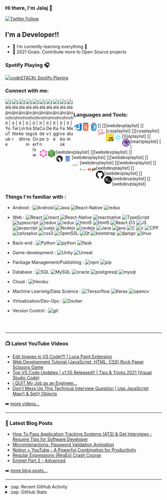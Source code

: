 ### Hi there, I'm Jalaj 👋

[![Twitter Follow](https://img.shields.io/twitter/follow/codeSTACKr?color=1DA1F2&logo=twitter&style=for-the-badge)](https://twitter.com/intent/follow?original_referer=https%3A%2F%2Fgithub.com%2Fjalajpurohit&screen_name=jalaj_purohit)

## I'm a Developer!!

- 🌱 I’m currently learning everything 🤣
- 🥅 2021 Goals: Contribute more to Open Source projects

### Spotify Playing 🎧

[<img src="https://now-playing-codestackr.vercel.app/api/spotify-playing" alt="codeSTACKr Spotify Playing" width="350" />](https://open.spotify.com/user/22dchv2w672lco3h6gmts4d6q)

### Connect with me:

[<img align="left" alt="jalajpurohit | YouTube" width="22px" src="https://cdn.jsdelivr.net/npm/simple-icons@v3/icons/youtube.svg" />][youtube]
[<img align="left" alt="jalajpurohit | Twitter" width="22px" src="https://cdn.jsdelivr.net/npm/simple-icons@v3/icons/twitter.svg" />][twitter]
[<img align="left" alt="jalajpurohit | LinkedIn" width="22px" src="https://cdn.jsdelivr.net/npm/simple-icons@v3/icons/linkedin.svg" />][linkedin]
[<img align="left" alt="jalajpurohit | Instagram" width="22px" src="https://cdn.jsdelivr.net/npm/simple-icons@v3/icons/instagram.svg" />][instagram]
[<img align="left" alt="jalajpurohit | Stack Overflow" width="22px" src="https://cdn.jsdelivr.net/npm/simple-icons@3.3.0/icons/stackoverflow.svg" />][SOF]
[<img align="left" alt="jalajpurohit | Codepen" width="22px" src="https://cdn.jsdelivr.net/npm/simple-icons@3.0.1/icons/codepen.svg" />][codepen]
[<img align="left" alt="jalajpurohit | Dev.to" width="22px" src="https://cdn.jsdelivr.net/npm/simple-icons@3.0.1/icons/dev-dot-to.svg" />][dev.to]
[<img align="left" alt="jalajpurohit | Kaggle" width="22px" src="https://cdn.jsdelivr.net/npm/simple-icons@3.0.1/icons/kaggle.svg" />][kaggle]
[<img align="left" alt="jalajpurohit | Facebook" width="22px" src="https://cdn.jsdelivr.net/npm/simple-icons@3.0.1/icons/facebook.svg" />][facebook]
[<img align="left" alt="jalajpurohit | Medium" width="22px" src="https://cdn.jsdelivr.net/npm/simple-icons@3.0.1/icons/medium.svg" />][medium]
<br />

### Languages and Tools:

[<img align="left" alt="Visual Studio Code" width="26px" src="https://raw.githubusercontent.com/github/explore/80688e429a7d4ef2fca1e82350fe8e3517d3494d/topics/visual-studio-code/visual-studio-code.png" />]
[<img align="left" alt="HTML5" width="26px" src="https://raw.githubusercontent.com/github/explore/80688e429a7d4ef2fca1e82350fe8e3517d3494d/topics/html/html.png" />][webdevplaylist]
[<img align="left" alt="CSS3" width="26px" src="https://raw.githubusercontent.com/github/explore/80688e429a7d4ef2fca1e82350fe8e3517d3494d/topics/css/css.png" />][cssplaylist]
[<img align="left" alt="Sass" width="26px" src="https://raw.githubusercontent.com/github/explore/80688e429a7d4ef2fca1e82350fe8e3517d3494d/topics/sass/sass.png" />][cssplaylist]
[<img align="left" alt="JavaScript" width="26px" src="https://raw.githubusercontent.com/github/explore/80688e429a7d4ef2fca1e82350fe8e3517d3494d/topics/javascript/javascript.png" />][jsplaylist]
[<img align="left" alt="React" width="26px" src="https://raw.githubusercontent.com/github/explore/80688e429a7d4ef2fca1e82350fe8e3517d3494d/topics/react/react.png" />][reactplaylist]
[<img align="left" alt="Gatsby" width="26px" src="https://raw.githubusercontent.com/github/explore/e94815998e4e0713912fed477a1f346ec04c3da2/topics/gatsby/gatsby.png" />][webdevplaylist]
[<img align="left" alt="GraphQL" width="26px" src="https://raw.githubusercontent.com/github/explore/80688e429a7d4ef2fca1e82350fe8e3517d3494d/topics/graphql/graphql.png" />][webdevplaylist]
[<img align="left" alt="Node.js" width="26px" src="https://raw.githubusercontent.com/github/explore/80688e429a7d4ef2fca1e82350fe8e3517d3494d/topics/nodejs/nodejs.png" />][webdevplaylist]
[<img align="left" alt="Deno" width="26px" src="https://raw.githubusercontent.com/github/explore/361e2821e2dea67711cde99c9c40ed357061cf27/topics/deno/deno.png" />][webdevplaylist]
[<img align="left" alt="SQL" width="26px" src="https://raw.githubusercontent.com/github/explore/80688e429a7d4ef2fca1e82350fe8e3517d3494d/topics/sql/sql.png" />][webdevplaylist]
[<img align="left" alt="MySQL" width="26px" src="https://raw.githubusercontent.com/github/explore/80688e429a7d4ef2fca1e82350fe8e3517d3494d/topics/mysql/mysql.png" />][webdevplaylist]
[<img align="left" alt="MongoDB" width="26px" src="https://raw.githubusercontent.com/github/explore/80688e429a7d4ef2fca1e82350fe8e3517d3494d/topics/mongodb/mongodb.png" />][webdevplaylist]
[<img align="left" alt="Git" width="26px" src="https://raw.githubusercontent.com/github/explore/80688e429a7d4ef2fca1e82350fe8e3517d3494d/topics/git/git.png" />][webdevplaylist]
[<img align="left" alt="GitHub" width="26px" src="https://raw.githubusercontent.com/github/explore/78df643247d429f6cc873026c0622819ad797942/topics/github/github.png" />][webdevplaylist]
[<img align="left" alt="Terminal" width="26px" src="https://raw.githubusercontent.com/github/explore/80688e429a7d4ef2fca1e82350fe8e3517d3494d/topics/terminal/terminal.png" />][webdevplaylist]

### Things I'm familiar with :

 - Android : 
   <img alt="Android" src="https://img.shields.io/badge/-Android-32de84?style=flat-square&logo=Android&logoColor=white" />
   <img alt="Java" src="https://img.shields.io/badge/-Java-5382a1?style=flat-square&logo=Java&logoColor=white" />
   <img alt="React-Native" src="https://img.shields.io/badge/-React_Native-45b8d8?style=flat-square&logo=React&logoColor=white" />
   <img alt="redux" src="https://img.shields.io/badge/-Redux-764ABC?style=flat-square&logo=redux&logoColor=white" />
 
 - Web : 
   <img alt="React" src="https://img.shields.io/badge/-React-45b8d8?style=flat-square&logo=react&logoColor=white" />
   <img alt="react" src="https://devicons.github.io/devicon/devicon.git/icons/react/react-original-wordmark.svg" width="22" height="22"/>
   <img alt="React-Native" src="https://img.shields.io/badge/-React_Native-45b8d8?style=flat-square&logo=React&logoColor=white" />
   <img alt="reactnative" src="https://reactnative.dev/img/header_logo.svg" width="22" height="22"/>
   <img alt="TypeScript" src="https://img.shields.io/badge/-TypeScript-007ACC?style=flat-square&logo=typescript&logoColor=white" />
   <img alt="typescript" src="https://devicons.github.io/devicon/devicon.git/icons/typescript/typescript-original.svg" width="22" height="22"/>
   <img alt="redux" src="https://img.shields.io/badge/-Redux-764ABC?style=flat-square&logo=redux&logoColor=white" />
   <img alt="redux" src="https://devicons.github.io/devicon/devicon.git/icons/redux/redux-original.svg" width="22" height="22"/>
   <img alt="html5" src="https://img.shields.io/badge/-HTML5-E34F26?style=flat-square&logo=html5&logoColor=white" />
   <img alt="html5" src="https://devicons.github.io/devicon/devicon.git/icons/html5/html5-original-wordmark.svg" width="22" height="22"/>
   <img alt="React-D3" src="https://img.shields.io/badge/-React_D3-F9A03C?style=flat-square&logo=React-d3&logoColor=white" />
   <img alt="JS" src="https://img.shields.io/badge/-JS-F9A03C?style=flat-square&logo=JS&logoColor=white" />
   <img alt="javascript" src="https://devicons.github.io/devicon/devicon.git/icons/javascript/javascript-original.svg" width="22" height="22"/>
   <img alt="vuejs" src="https://devicons.github.io/devicon/devicon.git/icons/vuejs/vuejs-original-wordmark.svg" width="22" height="22"/> 
   <img alt="Nodejs" src="https://img.shields.io/badge/-Nodejs-43853d?style=flat-square&logo=Node.js&logoColor=white" />
   <img alt="nodejs" src="https://devicons.github.io/devicon/devicon.git/icons/nodejs/nodejs-original-wordmark.svg" width="22" height="22"/>
   <img alt="Java" src="https://img.shields.io/badge/-Java-5382a1?style=flat-square&logo=Java&logoColor=white" />
   <img alt="java" src="https://devicons.github.io/devicon/devicon.git/icons/java/java-original-wordmark.svg" width="22" height="22"/>
   <img alt="C" src="https://img.shields.io/badge/-C-5382a1?style=flat-square&logo=C&logoColor=white" />
   <img alt="c" src="https://devicons.github.io/devicon/devicon.git/icons/c/c-original.svg" width="22" height="22"/>
   <img alt="CPP" src="https://img.shields.io/badge/-CPP-5382a1?style=flat-square&logo=CPP&logoColor=white" />
   <img alt="cplusplus" src="https://devicons.github.io/devicon/devicon.git/icons/cplusplus/cplusplus-original.svg" width="22" height="22"/>
   <img alt="css3" src="https://devicons.github.io/devicon/devicon.git/icons/css3/css3-original-wordmark.svg" width="22" height="22"/>
   <img alt="OpenSSL" src="https://img.shields.io/badge/-OpenSSL-050505?style=flat-square&logo=OpenSSL&logoColor=white" />
   <img alt="Qt" src="https://img.shields.io/badge/-Qt-41cd52?style=flat-square&logo=Qt&logoColor=white" />
   <img alt="bootstrap" src="https://devicons.github.io/devicon/devicon.git/icons/bootstrap/bootstrap-plain.svg" width="22" height="22"/>
   <img alt="django" src="https://devicons.github.io/devicon/devicon.git/icons/django/django-original.svg" width="22" height="22"/>
   <img alt="linux" src="https://devicons.github.io/devicon/devicon.git/icons/linux/linux-original.svg" width="22" height="22"/>
 
 - Back-end : 
   <img alt="Python" src="https://img.shields.io/badge/-Python-f8c256?style=flat-square&logo=Python&logoColor=white" />
   <img alt="python" src="https://devicons.github.io/devicon/devicon.git/icons/python/python-original.svg" width="22" height="22"/>
   <img alt="flask" src="https://www.vectorlogo.zone/logos/pocoo_flask/pocoo_flask-icon.svg" width="22" height="22"/>
 
 - Game-development : 
   <img alt="Unity" src="https://img.shields.io/badge/-Unity-050505?style=flat-square&logo=Unity&logoColor=white" />
   <img alt="Unreal" src="https://img.shields.io/badge/-Unreal-00fafa?style=flat-square&logo=Unreal&logoColor=white" />
 
 - Package Management/Publishing :
   <img alt="npm" src="https://img.shields.io/badge/-NPM-CB3837?style=flat-square&logo=npm&logoColor=white" />
   <img alt="pip" src="https://img.shields.io/badge/-PIP-f8c256?style=flat-square&logo=pip&logoColor=white" />
 
 - Database :
   <img alt="SQL" src="https://img.shields.io/badge/-SQL-430098?style=flat-square&logo=SQL&logoColor=white" />
   <img alt="MySQL" src="https://img.shields.io/badge/-MySQL-430098?style=flat-square&logo=MySQL&logoColor=white" />
   <img alt="oracle" src="https://devicons.github.io/devicon/devicon.git/icons/oracle/oracle-original.svg" width="22" height="22"/>
   <img alt="postgresql" src="https://devicons.github.io/devicon/devicon.git/icons/postgresql/postgresql-original-wordmark.svg" width="22" height="22"/>
   <img alt="mysql" src="https://devicons.github.io/devicon/devicon.git/icons/mysql/mysql-original-wordmark.svg" width="22" height="22"/>
 
 - Cloud :
   <img alt="Heroku" src="https://img.shields.io/badge/-Heroku-430098?style=flat-square&logo=heroku&logoColor=white" />
   
 - Machine Learning/Data Science :
   <img alt="Tensorflow" src="https://img.shields.io/badge/-Tensorflow-FBBC05?style=flat-square&logo=Tensorflow&logoColor=white" />
   <img alt="Keras" src="https://img.shields.io/badge/-Keras-FB0000?style=flat-square&logo=Keras&logoColor=white" />
   <img alt="opencv" src="https://www.vectorlogo.zone/logos/opencv/opencv-icon.svg" width="22" height="22"/>
   
 - Virtualization/Dev-Ops :
   <img alt="Docker" src="https://img.shields.io/badge/-Docker-0db7ed?style=flat-square&logo=Docker&logoColor=white" />
    
 - Version Control :
   <img alt="git" src="https://img.shields.io/badge/-Git-F05032?style=flat-square&logo=git&logoColor=white" />


<br />
<br />

---

### 📺 Latest YouTube Videos

<!-- YOUTUBE:START -->
- [Edit Images in VS Code!?! | Luna Paint Extension](https://www.youtube.com/watch?v=I_6bZQZheC0)
- [Web Development Tutorial (JavaScript, HTML, CSS) Rock Paper Scissors Game](https://www.youtube.com/watch?v=P_H4_miTKsI)
- [Top VS Code Updates | v1.55 Released!! | Tips & Tricks 2021 (Visual Studio Code)](https://www.youtube.com/watch?v=rXPmjkaTA9A)
- [I QUIT My Job as an Engineer...](https://www.youtube.com/watch?v=wskcgc2AeV8)
- [Don't Mess Up This Technical Interview Question | Use JavaScript Map() & Set() Objects](https://www.youtube.com/watch?v=oMvzICS-9l4)
<!-- YOUTUBE:END -->

➡️ [more videos...](https://youtube.com/codestackr)

---

### 📕 Latest Blog Posts

<!-- BLOG-POST-LIST:START -->
- [How To Pass Application Tracking Systems (ATS) & Get Interviews - Resume Tips for Software Developer](https://dev.to/codestackr/how-to-pass-application-tracking-systems-ats-get-interviews-resume-tips-for-software-developer-4bmo)
- [Microinteractions: Password Validation Animation](https://dev.to/codestackr/microinteractions-password-validation-animation-5629)
- [Notion + YouTube - A Powerful Combination for Productivity](https://dev.to/codestackr/notion-youtube-a-powerful-combination-for-productivity-1def)
- [Regular Expressions (RegEx) Crash Course](https://dev.to/codestackr/regular-expressions-regex-crash-course-248n)
- [Emmet Part 2 - Advanced](https://dev.to/codestackr/emmet-part-2-advanced-4c65)
<!-- BLOG-POST-LIST:END -->

➡️ [more blog posts...](https://codestackr.com)

---

<details>
  <summary>:zap: Recent GitHub Activity</summary>
  
<!--START_SECTION:activity-->
1. ❗️ Closed issue [#8](https://github.com/codeSTACKr/free-developer-resources/issues/8) in [codeSTACKr/free-developer-resources](https://github.com/codeSTACKr/free-developer-resources)
2. 🗣 Commented on [#8](https://github.com/codeSTACKr/free-developer-resources/issues/8) in [codeSTACKr/free-developer-resources](https://github.com/codeSTACKr/free-developer-resources)
3. 🗣 Commented on [#7](https://github.com/codeSTACKr/free-developer-resources/issues/7) in [codeSTACKr/free-developer-resources](https://github.com/codeSTACKr/free-developer-resources)
4. 🎉 Merged PR [#7](https://github.com/codeSTACKr/free-developer-resources/pull/7) in [codeSTACKr/free-developer-resources](https://github.com/codeSTACKr/free-developer-resources)
5. 🗣 Commented on [#3](https://github.com/codeSTACKr/codestackr-vscode-theme/issues/3) in [codeSTACKr/codestackr-vscode-theme](https://github.com/codeSTACKr/codestackr-vscode-theme)
<!--END_SECTION:activity-->

</details>

<details>
  <summary>:zap: GitHub Stats</summary>

  <img align="left" alt="Jalajpurohit's GitHub Stats" src="https://github-readme-stats.codestackr.vercel.app/api?username=jalajpurohit&show_icons=true&hide_border=true" />

</details>

[twitter]: https://twitter.com/jalaj_purohit
[youtube]: https://in.linkedin.com/in/jalajpurohit
[instagram]: https://in.linkedin.com/in/jalajpurohit
[SOF]: https://in.linkedin.com/in/jalajpurohit
[linkedin]: https://in.linkedin.com/in/jalajpurohit
[codepen]: https://codepen.io/jalajpurohit
[dev.to]: https://dev.to/jalajpurohit
[kaggle]: https://kaggle.com/jalajpurohit
[facebook]: https://fb.com/jalajpurohit
[medium]: https://medium.com/@jalajpurohit